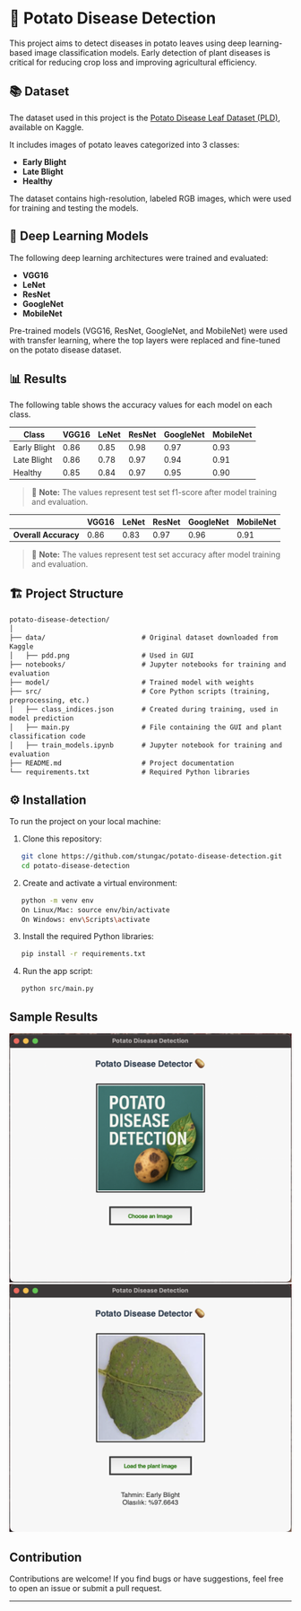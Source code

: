 # 🥔 Potato Disease Detection

This project aims to detect diseases in potato leaves using deep learning-based image classification models. Early detection of plant diseases is critical for reducing crop loss and improving agricultural efficiency.

## 📚 Dataset

The dataset used in this project is the [Potato Disease Leaf Dataset (PLD)](https://www.kaggle.com/datasets/rizwan123456789/potato-disease-leaf-datasetpld), available on Kaggle.

It includes images of potato leaves categorized into 3 classes:

- **Early Blight**
- **Late Blight**
- **Healthy**

The dataset contains high-resolution, labeled RGB images, which were used for training and testing the models.

## 🧠 Deep Learning Models

The following deep learning architectures were trained and evaluated:

- **VGG16**
- **LeNet**
- **ResNet**
- **GoogleNet**
- **MobileNet**

Pre-trained models (VGG16, ResNet, GoogleNet, and MobileNet) were used with transfer learning, where the top layers were replaced and fine-tuned on the potato disease dataset.

## 📊 Results

The following table shows the accuracy values for each model on each class.

| Class          | VGG16 | LeNet | ResNet | GoogleNet | MobileNet |
|----------------|-------|-------|--------|-----------|-----------|
| Early Blight   | 0.86  |  0.85 |  0.98  |    0.97   |   0.93    |
| Late Blight    | 0.86  |  0.78 |  0.97  |    0.94   |   0.91    |
| Healthy        | 0.85  |  0.84 |  0.97  |    0.95   |   0.90    |

> 🧪 **Note:** The values represent test set f1-score after model training and evaluation.

|                      | VGG16 | LeNet | ResNet | GoogleNet | MobileNet |
|----------------------|-------|-------|--------|-----------|-----------|
| **Overall Accuracy** | 0.86  |  0.83 |  0.97  |   0.96    |   0.91    |

> 🧪 **Note:** The values represent test set accuracy after model training and evaluation.

## 🏗️ Project Structure

```
potato-disease-detection/
│
├── data/                        # Original dataset downloaded from Kaggle
│   ├── pdd.png                  # Used in GUI
├── notebooks/                   # Jupyter notebooks for training and evaluation
├── model/                       # Trained model with weights
├── src/                         # Core Python scripts (training, preprocessing, etc.)
│   ├── class_indices.json       # Created during training, used in model prediction
│   ├── main.py                  # File containing the GUI and plant classification code
│   ├── train_models.ipynb       # Jupyter notebook for training and evaluation
├── README.md                    # Project documentation
└── requirements.txt             # Required Python libraries
```

## ⚙️ Installation

To run the project on your local machine:

1. Clone this repository:  
```bash
   git clone https://github.com/stungac/potato-disease-detection.git  
   cd potato-disease-detection  
```

2. Create and activate a virtual environment:  
```bash
   python -m venv env  
   On Linux/Mac: source env/bin/activate  
   On Windows: env\Scripts\activate  
```

3. Install the required Python libraries:  
```bash
   pip install -r requirements.txt  
```

4. Run the app script:  
```bash
   python src/main.py 
```

## Sample Results

![alt text](image.png)  ![alt text](image-1.png)

## Contribution

Contributions are welcome! If you find bugs or have suggestions, feel free to open an issue or submit a pull request.

---
